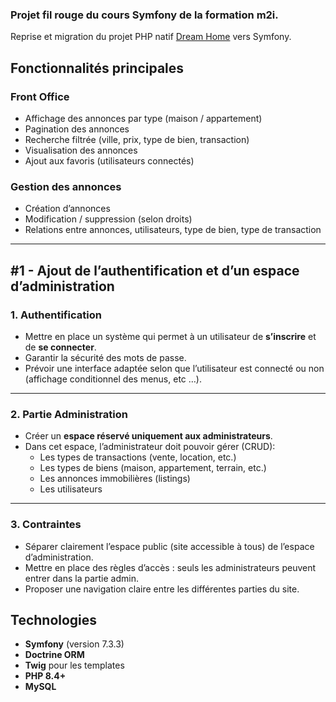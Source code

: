 ### Projet fil rouge du cours Symfony de la formation m2i.
Reprise et migration du projet PHP natif [Dream Home](https://github.com/PaulineBr0d/DreamHome) vers Symfony.

## Fonctionnalités principales

### Front Office
- Affichage des annonces par type (maison / appartement)
- Pagination des annonces
- Recherche filtrée (ville, prix, type de bien, transaction)
- Visualisation des annonces
- Ajout aux favoris (utilisateurs connectés)


### Gestion des annonces
- Création d’annonces
- Modification / suppression (selon droits)
- Relations entre annonces, utilisateurs, type de bien, type de transaction

---

## **#1 - Ajout de l’authentification et d’un espace d’administration**

### **1. Authentification**

- Mettre en place un système qui permet à un utilisateur de **s’inscrire** et de **se connecter**.
- Garantir la sécurité des mots de passe.
- Prévoir une interface adaptée selon que l’utilisateur est connecté ou non (affichage conditionnel des menus, etc …).

---

### **2. Partie Administration**

- Créer un **espace réservé uniquement aux administrateurs**.
- Dans cet espace, l’administrateur doit pouvoir gérer (CRUD):
    - Les types de transactions (vente, location, etc.)
    - Les types de biens (maison, appartement, terrain, etc.)
    - Les annonces immobilières (listings)
    - Les utilisateurs

---

### **3. Contraintes**

- Séparer clairement l’espace public (site accessible à tous) de l’espace d’administration.
- Mettre en place des règles d’accès : seuls les administrateurs peuvent entrer dans la partie admin.
- Proposer une navigation claire entre les différentes parties du site.


## Technologies

- **Symfony** (version 7.3.3)
- **Doctrine ORM**
- **Twig** pour les templates
- **PHP 8.4+**
- **MySQL**

